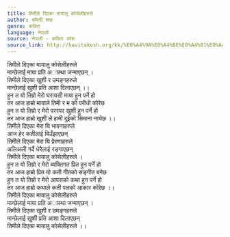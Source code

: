```yaml
---
title: तिमीले दिएका मायालु कोसेलीहरुले
author: चाँदनी शाह
genre: कविता
language: नेपाली
source: नेपाली - कविता कोश
source_link: http://kavitakosh.org/kk/%E0%A4%9A%E0%A4%BE%E0%A4%81%E0%A4%A6%E0%A4%A8%E0%A5%80_%E0%A4%B6%E0%A4%BE%E0%A4%B9
---
```


तिमीले दिएका मायालु कोसेलीहरुले  
मान्छेलाई माया प्रति अास्था जन्माएछन् ।  
तिमीले दिएका खुशी र उमङ्गहरुले  
मान्छेलाई खुशी प्रति आशा दिलाएछन् ।।  
हुन त यो तिम्रो मेरो घरायसी माया हुन पर्ने हो  
तर आज हाम्रो मायाले तिमी र म को परीधी कोरेछ  
हुन त यो तिम्रो र मेरो परस्पर खुशी हुन पर्ने हो  
तर आज हाम्रो खुशी ले हामी दुईको सिमाना नाघेछ ।।  
तिमीले दिएका मेरा यि भावनाहरुले  
आज हेर कतीलाई बिउँझाएछन्  
तिमीले दिएका मेरा यि प्रेरणाहरुले  
अलिअली गर्दै धेरैलाई रङ्गाएछन्  
तिमीले दिएका मायालु कोसेलीहरुले ।  
हुन त यो तिम्रो र मेरो ब्यक्तिगत प्रित हुन पर्ने हो  
तर आज हाम्रो प्रित यो कती गीतको सङ्गीत बनेछ  
हुन त यो तिम्रो र मेरो आपसको कथा हुन पर्ने हो  
तर आज हाम्रो कथाले कती पलको आकार कोरेछ ।।  
तिमीले दिएका मायालु कोसेलीहरुले  
मान्छेलाई माया प्रति अास्था जन्माएछन् ।  
तिमीले दिएका खुशी र उमङ्गहरुले  
मान्छेलाई खुशी प्रति आशा दिलाएछन्  
तिमीले दिएका मायालु कोसेलीहरुले ।।
